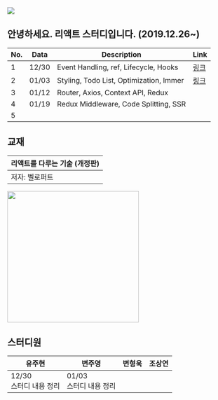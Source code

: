 <img src="https://2020winter-react.github.io/FireFours/fire.png">

## 안녕하세요. 리액트 스터디입니다. (2019.12.26~)

|No. |Data|Description| Link|
|---|---|---|---|
|1|12/30|Event Handling, ref, Lifecycle, Hooks|[링크](https://2020winter-react.github.io/FireFours/1230)|
|2|01/03|Styling, Todo List, Optimization, Immer|[링크](https://2020winter-react.github.io/FireFours/0103)|
|3|01/12|Router, Axios, Context API, Redux||
|4|01/19|Redux Middleware, Code Splitting, SSR||
|5|||||


## 교재

|리액트를 다루는 기술 (개정판)|
|--|
|저자: 벨로퍼트|

<img src="https://images.velog.io/post-images/velopert/c5db3e20-c7a2-11e9-8c2d-7f24fb40725e/-2019-08-26-10.42.17.png" width="300" height="300">


## 스터디원


|유주현|변주영|변형욱|조상연|
|---|---|---|---|
|12/30<br>스터디 내용 정리|01/03<br>스터디 내용 정리|||
